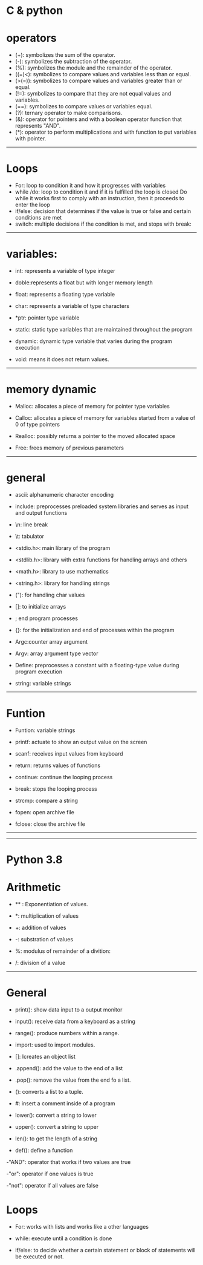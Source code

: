 <h1> C & python  </h1>

# operators      

- (+):    symbolizes the sum of the operator.
- (-):    symbolizes the subtraction of the operator.
- (%):    symbolizes the module and the remainder of the operator.
- ((=)<): symbolizes to compare values ​​and variables less than or equal.
- (>(=)): symbolizes to compare values ​​and variables greater than or equal.
- (!=):   symbolizes to compare that they are not equal values ​​and variables.
- (==):   symbolizes to compare values ​​or variables equal.
- (?):    ternary operator to make comparisons.
- (&):    operator for pointers and with a boolean operator function that represents "AND".
- (*):    operator to perform multiplications and with function to put variables with pointer.

***

# Loops

- For: loop to condition it and how it progresses with variables
- while /do: loop to condition it and if it is fulfilled the loop is closed
Do while it works first to comply with an instruction, then it proceeds to enter the loop
- if/else: decision that determines if the value is true or false and certain conditions are met
- switch: multiple decisions if the condition is met, and stops with break:

***

# variables:
- int: represents a variable of type integer

- doble:represents a float but with longer memory length

- float: represents a floating type variable

- char: represents a variable of type characters


- *ptr: pointer type variable

- static: static type variables that are maintained throughout the program

- dynamic: dynamic type variable that varies during the program execution

- void: means it does not return values.

***

# memory dynamic

- Malloc:  allocates a piece of memory for pointer type variables

- Calloc:  allocates a piece of memory for variables started from a value of 0 of type pointers

- Realloc: possibly returns a pointer to the moved allocated space

- Free:    frees memory of previous parameters

***

# general

- ascii: alphanumeric character encoding

- include: preprocesses preloaded system libraries and serves as input and output functions

- \n: line break

- \t: tabulator

- <stdio.h>: main library of the program

- <stdlib.h>: library with extra functions for handling arrays and others


- <math.h>: library to use mathematics

- <string.h>: library for handling strings

- ("): for handling char values

- []: to initialize arrays

- ; end program processes

- {}: for the initialization and end of processes within the program

- Argc:counter array argument

- Argv: array argument type vector

- Define: preprocesses a constant with a floating-type value during program execution

- string: variable strings

***

# Funtion

- Funtion: variable strings

- printf: actuate to show an output value on the screen

- scanf:  receives input values ​​from keyboard

- return: returns values ​​of functions

- continue: continue the looping process

- break: stops the looping process

- strcmp: compare a string

- fopen: open archive file

- fclose: close the archive file

***


***

<h1> Python 3.8</h1>


# Arithmetic

- ** : Exponentiation of values.

- *: multiplication of values

- +: addition of values

- -: substration of values

- %: modulus of remainder of a divition:

- /:  division of a value

***

# General

- print(): show data input to a output monitor

- input(): receive data from a keyboard as a string

- range(): produce numbers within a range.

- import: used to import modules.

- []: Icreates an object list

- .append(): add the value to the end of a list

- .pop(): remove the value from the end fo a list.

- (): converts a list to a tuple.

- #: insert a comment inside of a program

- lower(): convert a string to lower

- upper(): convert a string to upper

- len(): to get the length of a string

- def(): define a function

-"AND": operator that works if two values are true

-"or": operator if one values is true

-"not": operator if all values are false

# Loops

- For: works with lists and works like a other languages

- while: execute until a condition is done

- if/else: to decide whether a certain statement or block of statements will be executed or not.






















